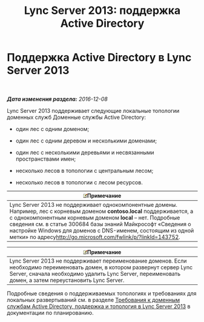 ﻿---
title: 'Lync Server 2013: поддержка Active Directory'
TOCTitle: Поддержка Active Directory
ms:assetid: 28ed9ac4-586d-4803-ad45-99c4fa793f54
ms:mtpsurl: https://technet.microsoft.com/ru-ru/library/Gg425756(v=OCS.15)
ms:contentKeyID: 49309254
ms.date: 12/10/2016
mtps_version: v=OCS.15
ms.translationtype: HT
---

# Поддержка Active Directory в Lync Server 2013

 

_**Дата изменения раздела:** 2016-12-08_

Lync Server 2013 поддерживает следующие локальные топологии доменных служб Доменные службы Active Directory:

  - один лес с одним доменом;

  - один лес с одним деревом и несколькими доменами;

  - один лес с несколькими деревьями и несвязанными пространствами имен;

  - несколько лесов в топологии с центральным лесом;

  - несколько лесов в топологии с лесом ресурсов.

<table>
<thead>
<tr class="header">
<th><img src="images/Gg398412.note(OCS.15).gif" title="note" alt="note" />Примечание</th>
</tr>
</thead>
<tbody>
<tr class="odd">
<td>Lync Server 2013 не поддерживает однокомпонентные домены. Например, лес с корневым доменом <strong>contoso.local</strong> поддерживается, а с однокомпонентным корневым доменом <strong>local</strong> – нет. Подробные сведения см. в статье 300684 базы знаний Майкрософт «Сведения о настройке Windows для доменов с DNS-именем, состоящим из одной метки» по адресу<a href="http://go.microsoft.com/fwlink/p/?linkid=143752">http://go.microsoft.com/fwlink/p/?linkId=143752</a>.</td>
</tr>
</tbody>
</table>


<table>
<thead>
<tr class="header">
<th><img src="images/Gg398412.note(OCS.15).gif" title="note" alt="note" />Примечание</th>
</tr>
</thead>
<tbody>
<tr class="odd">
<td>Lync Server 2013 не поддерживает переименование доменов. Если необходимо переименовать домен, в котором развернут сервер Lync Server, сначала необходимо удалить Lync Server, переименовать домен, а затем переустановить Lync Server.</td>
</tr>
</tbody>
</table>


Подробные сведения о поддерживаемых топологиях и требованиях для локальных развертываний см. в разделе [Требования к доменным службам Active Directory, поддержка и топология в Lync Server 2013](lync-server-2013-active-directory-domain-services-requirements-support-and-topologies.md) в документации по планированию.

